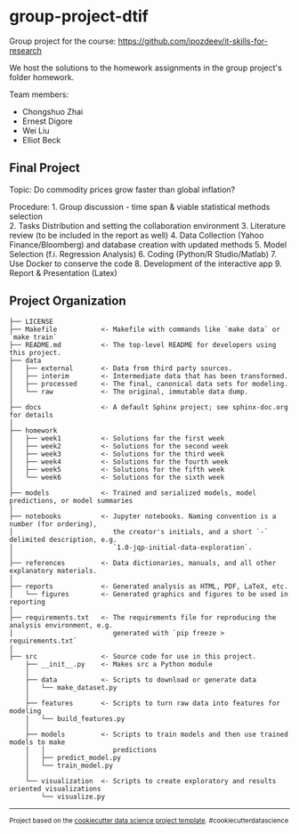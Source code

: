 group-project-dtif
==============================

Group project for the course: https://github.com/ipozdeev/it-skills-for-research

We host the solutions to the homework assignments in the group project's folder homework.

Team members:
- Chongshuo Zhai
- Ernest Digore
- Wei Liu
- Elliot Beck

Final Project
------------

Topic: Do commodity prices grow faster than global inflation?

Procedure:
    1. Group discussion - time span & viable statistical methods selection  
    2. Tasks Distribution and setting the collaboration environment 
    3. Literature review (to be included in the report as well) 
    4. Data Collection (Yahoo Finance/Bloomberg) and database creation with updated methods
    5. Model Selection (f.i. Regression Analysis) 
    6. Coding (Python/R Studio/Matlab) 
    7. Use Docker to conserve the code 
    8. Development of the interactive app
    9. Report & Presentation (Latex) 

Project Organization
------------

    ├── LICENSE
    ├── Makefile           <- Makefile with commands like `make data` or `make train`
    ├── README.md          <- The top-level README for developers using this project.
    ├── data
    │   ├── external       <- Data from third party sources.
    │   ├── interim        <- Intermediate data that has been transformed.
    │   ├── processed      <- The final, canonical data sets for modeling.
    │   └── raw            <- The original, immutable data dump.
    │
    ├── docs               <- A default Sphinx project; see sphinx-doc.org for details
    │
    ├── homework
    │   ├── week1          <- Solutions for the first week
    │   ├── week2          <- Solutions for the second week
    │   ├── week3          <- Solutions for the third week
    │   ├── week4          <- Solutions for the fourth week
    │   ├── week5          <- Solutions for the fifth week
    │   └── week6          <- Solutions for the sixth week
    │
    ├── models             <- Trained and serialized models, model predictions, or model summaries
    │
    ├── notebooks          <- Jupyter notebooks. Naming convention is a number (for ordering),
    │                         the creator's initials, and a short `-` delimited description, e.g.
    │                         `1.0-jqp-initial-data-exploration`.
    │
    ├── references         <- Data dictionaries, manuals, and all other explanatory materials.
    │
    ├── reports            <- Generated analysis as HTML, PDF, LaTeX, etc.
    │   └── figures        <- Generated graphics and figures to be used in reporting
    │
    ├── requirements.txt   <- The requirements file for reproducing the analysis environment, e.g.
    │                         generated with `pip freeze > requirements.txt`
    │
    ├── src                <- Source code for use in this project.
        ├── __init__.py    <- Makes src a Python module
        │
        ├── data           <- Scripts to download or generate data
        │   └── make_dataset.py
        │
        ├── features       <- Scripts to turn raw data into features for modeling
        │   └── build_features.py
        │
        ├── models         <- Scripts to train models and then use trained models to make
        │   │                 predictions
        │   ├── predict_model.py
        │   └── train_model.py
        │
        └── visualization  <- Scripts to create exploratory and results oriented visualizations
            └── visualize.py
    



--------

<p><small>Project based on the <a target="_blank" href="https://drivendata.github.io/cookiecutter-data-science/">cookiecutter data science project template</a>. #cookiecutterdatascience</small></p>
